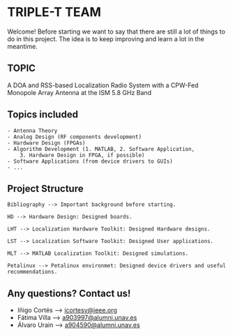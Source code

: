# TRIPLE-T TEAM

Welcome! Before starting we want to say that there are
still a lot of things to do in this project. The idea is 
to keep improving and learn a lot in the meantime.

## TOPIC

A DOA and RSS-based Localization Radio System with a CPW-Fed Monopole Array Antenna at the ISM 5.8 GHz Band

## Topics included
	- Antenna Theory
	- Analog Design (RF components development)
	- Hardware Design (FPGAs)
	- Algorithm Development (1. MATLAB, 2. Software Application, 
		3. Hardware Design in FPGA, if possible)
	- Software Applications (from device drivers to GUIs)
	- ...

## Project Structure

	Bibliography --> Important background before starting.

	HD --> Hardware Design: Designed boards.

	LHT --> Localization Hardware Toolkit: Designed Hardware designs. 

	LST --> Localization Software Toolkit: Designed User applications. 

	MLT --> MATLAB Localization Toolkit: Designed simulations. 

	Petalinux --> Petalinux environmet: Designed device drivers and useful recommendations. 

## Any questions? Contact us!

* Iñigo Cortés --> icortesv@ieee.org
* Fátima Villa --> a903997@alumni.unav.es
* Álvaro Urain --> a904590@alumni.unav.es